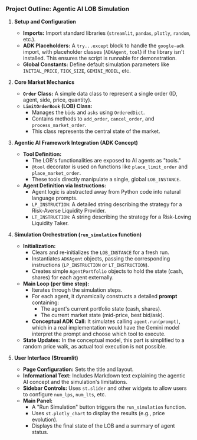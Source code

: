 ### **Project Outline: Agentic AI LOB Simulation**

1.  **Setup and Configuration**
    * **Imports:** Import standard libraries (`streamlit`, `pandas`, `plotly`, `random`, etc.).
    * **ADK Placeholders:** A `try...except` block to handle the `google-adk` import, with placeholder classes (`ADKAgent`, `tool`) if the library isn't installed. This ensures the script is runnable for demonstration.
    * **Global Constants:** Define default simulation parameters like `INITIAL_PRICE`, `TICK_SIZE`, `GEMINI_MODEL`, etc.

2.  **Core Market Mechanics**
    * **`Order` Class:** A simple data class to represent a single order (ID, agent, side, price, quantity).
    * **`LimitOrderBook` (LOB) Class:**
        * Manages the `bids` and `asks` using `OrderedDict`.
        * Contains methods to `add_order`, `cancel_order`, and `process_market_order`.
        * This class represents the central state of the market.

3.  **Agentic AI Framework Integration (ADK Concept)**
    * **Tool Definition:**
        * The LOB's functionalities are exposed to AI agents as "tools."
        * `@tool` decorator is used on functions like `place_limit_order` and `place_market_order`.
        * These tools directly manipulate a single, global `LOB_INSTANCE`.
    * **Agent Definition via Instructions:**
        * Agent logic is abstracted away from Python code into natural language prompts.
        * `LP_INSTRUCTION`: A detailed string describing the strategy for a Risk-Averse Liquidity Provider.
        * `LT_INSTRUCTION`: A string describing the strategy for a Risk-Loving Liquidity Taker.

4.  **Simulation Orchestration (`run_simulation` function)**
    * **Initialization:**
        * Clears and re-initializes the `LOB_INSTANCE` for a fresh run.
        * Instantiates `ADKAgent` objects, passing the corresponding instructions (`LP_INSTRUCTION` or `LT_INSTRUCTION`).
        * Creates simple `AgentPortfolio` objects to hold the state (cash, shares) for each agent externally.
    * **Main Loop (per time step):**
        * Iterates through the simulation steps.
        * For each agent, it dynamically constructs a detailed **prompt** containing:
            * The agent's current portfolio state (cash, shares).
            * The current market state (mid-price, best bid/ask).
        * **Conceptual ADK Call:** It simulates calling `agent.run(prompt)`, which in a real implementation would have the Gemini model interpret the prompt and choose which tool to execute.
    * **State Updates:** In the conceptual model, this part is simplified to a random price walk, as actual tool execution is not possible.

5.  **User Interface (Streamlit)**
    * **Page Configuration:** Sets the title and layout.
    * **Informational Text:** Includes Markdown text explaining the agentic AI concept and the simulation's limitations.
    * **Sidebar Controls:** Uses `st.slider` and other widgets to allow users to configure `num_lps`, `num_lts`, etc.
    * **Main Panel:**
        * A "Run Simulation" button triggers the `run_simulation` function.
        * Uses `st.plotly_chart` to display the results (e.g., price evolution).
        * Displays the final state of the LOB and a summary of agent status.